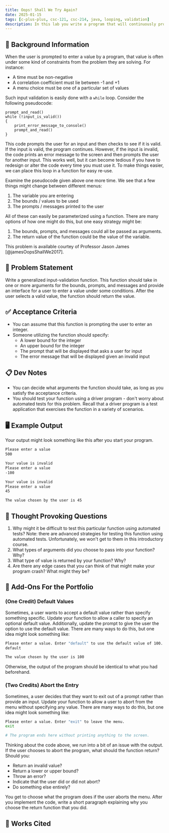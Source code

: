 ```yaml
---
title: Oops! Shall We Try Again?
date: 2025-01-15
tags: [c-plus-plus, csc-121, csc-214, java, looping, validation]
description: In this lab you write a program that will continuously prompt a user for some input until they enter a valid option. This lab will come in handy later in the semester when we write larger programs that involve different inputs from users.
---
```


## 🔖 Background Information

When the user is prompted to enter a value by a program, that value is often under some kind of constraints from the problem they are solving. For instance:

* A time must be non-negative
* A correlation coefficient must lie between -1 and +1
* A menu choice must be one of a particular set of values

Such input validation is easily done with a `while` loop. Consider the following pseudocode:

```text
prompt_and_read()
while (!input_is_valid())
{
    print_error_message_to_console()
    prompt_and_read()
}
```

This code prompts the user for an input and then checks to see if it is valid. If the input is valid, the program continues. However, if the input is invalid, the code prints an error message to the screen and then prompts the user for another input. This works well, but it can become tedious if you have to redesign or alter the code every time you must use it. To make things easier, we can place this loop in a function for easy re-use.

Examine the pseudocode given above one more time. We see that a few things might change between different menus:

1. The variable you are entering
2. The bounds / values to be used
3. The prompts / messages printed to the user

All of these can easily be parameterized using a function. There are many options of how one might do this, but one easy strategy might be:

1. The bounds, prompts, and messages could all be passed as arguments.
2. The return value of the function could be the value of the variable.

This problem is available courtey of Professor Jason James [@jamesOopsShallWe2017].

## 🎯 Problem Statement

Write a generalized input-validation function. This function should take in one or more arguments for the bounds, prompts, and messages and provide an interface for a user to enter a value under some conditions. After the user selects a valid value, the function should return the value.

## ✅ Acceptance Criteria

* You can assume that this function is prompting the user to enter an integer.
* Someone utilizing the function should specify:
  * A lower bound for the integer
  * An upper bound for the integer
  * The prompt that will be displayed that asks a user for input
  * The error message that will be displayed given an invalid input

## 📋 Dev Notes

* You can decide what arguments the function should take, as long as you satisfy the acceptance criteria.
* You should test your function using a driver program - don't worry about automated tests for this problem. Recall that a driver program is a test application that exercises the function in a variety of scenarios.

## 🖥️ Example Output

Your output might look something like this after you start your program.

```bash
Please enter a value
500

Your value is invalid
Please enter a value
-100

Your value is invalid
Please enter a value
45

The value chosen by the user is 45
```

## 📝 Thought Provoking Questions

1. Why might it be difficult to test this particular function using automated tests? Note: there are advanced strategies for testing this function using automated tests. Unfortunately, we won't get to them in this introductory course.
2. What types of arguments did you choose to pass into your function? Why?
3. What type of value is returned by your function? Why?
4. Are there any edge cases that you can think of that might make your program crash? What might they be?

## 💼 Add-Ons For the Portfolio

### (One Credit) Default Values

Sometimes, a user wants to accept a default value rather than specify something specific. Update your function to allow a caller to specify an optional default value. Additionally, update the prompt to give the user the option to use the default value. There are many ways to do this, but one idea might look something like:

```bash
Please enter a value. Enter "default" to use the default value of 100.
default

The value chosen by the user is 100
```

Otherwise, the output of the program should be identical to what you had beforehand.

### (Two Credits) Abort the Entry

Sometimes, a user decides that they want to exit out of a prompt rather than provide an input. Update your function to allow a user to abort from the menu without specifying any value. There are many ways to do this, but one idea might look something like:

```bash
Please enter a value. Enter "exit" to leave the menu.
exit

# The program ends here without printing anything to the screen.
```

Thinking about the code above, we run into a bit of an issue with the output. If the user chooses to abort the program, what should the function return? Should you:

* Return an invalid value?
* Return a lower or upper bound?
* Throw an error?
* Indicate that the user did or did not abort?
* Do something else entirely?

You get to choose what the program does if the user aborts the menu. After you implement the code, write a short paragraph explaining why you choose the return function that you did.

## 📘 Works Cited

[//]: <> (This is a placeholder for where the Works Cited will be rendered for this page.)
